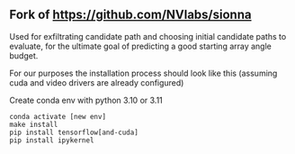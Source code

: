 ## Fork of https://github.com/NVlabs/sionna
Used for exfiltrating candidate path and choosing initial candidate paths to evaluate, for the ultimate goal of predicting a good starting array angle budget.

For our purposes the installation process should look like this (assuming cuda and video drivers are already configured)

Create conda env with python 3.10 or 3.11

```
conda activate [new env]
make install
pip install tensorflow[and-cuda]
pip install ipykernel
```